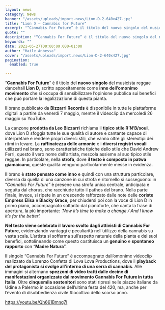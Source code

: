 ```yaml
---
layout: news
category: News
banner: "/assets/uploads/import.news/Lion-D-2-640x427.jpg"
title: "Lion D – Cannabis for Future"
excerpt: "“Cannabis For Future” è il titolo del nuovo singolo del musicista reggae dancehall Lion D, scritto appositamente come inno dell’omonimo movimento che si occupa di sensibilizzare l’opinione pubblica sui benefici che può portare la legalizzazione di questa pianta. Il brano pubblicato da Bizzarri Records è disponibile in tutte le piattaforme digitali a partire da venerdì 7 maggio, mentre il videoclip da mercoledì 26 maggio [&hellip"
quote: ""
description: "“Cannabis For Future” è il titolo del nuovo singolo del musicista reggae dancehall Lion D, scritto appositamente come inno dell’omonimo movimento che si occupa di sensibilizzare l’opinione pubblica sui benefici che può portare la legalizzazione di questa pianta. Il brano pubblicato da Bizzarri Records è disponibile in tutte le piattaforme digitali a partire da venerdì 7 maggio, mentre il videoclip da mercoledì 26 maggio [&hellip"
keywords: ""
date: 2021-05-27T00:00:00.000+01:00
author: "Haile Anbessa"
cover: "/assets/uploads/import.news/Lion-D-2-640x427.jpg"
pagination:
  enabled: true

---
```


“**Cannabis For Future**” è il titolo del **nuovo** **singolo** del musicista reggae dancehall **Lion D**, scritto appositamente come **inno dell’omonimo movimento** che si occupa di sensibilizzare l’opinione pubblica sui benefici che può portare la legalizzazione di questa pianta.

Il brano pubblicato da **Bizzarri Records** è disponibile in tutte le piattaforme digitali a partire da venerdì 7 maggio, mentre il videoclip da mercoledì 26 maggio su YouTube.

La canzone **prodotta da Leo Bizzarri** richiama il **tipico stile R’N’B/soul**, dove Lion D sfoggia tutte le sue qualità di autore e cantante capace di interpretare e rendere propri diversi stili, che vanno oltre gli stereotipi dei ritmi in levare. La **raffinatezza delle armonie** e i **diversi registri vocali** utilizzati nel brano, sono caratteristiche tipiche dello stile che David Andrew Ferri, questo il vero nome dell’artista, mescola assieme al suo tipico stile reggae. In particolare, nella **strofa**, dove **il testo è composto in patwa giamaicano**, queste qualità vengono particolarmente messe in evidenza.

Il brano è **stato pensato come inno** e quindi con una struttura particolare, diversa da quella di una canzone in cui strofa e ritornello si susseguono: in “_Cannabis For Future”_ è presene una strofa unica centrale, anticipata e seguita dal chorus, che racchiude tutto il pathos del brano. Nella parte finale, invece, si ripete in un crescendo rafforzato dalle note delle **coriste Empress** **Elisa** e **Blacky** **Grace**, per chiudersi poi con la voce di Lion D in primo piano, accompagnato soltanto dal pianoforte, che canta la frase di apertura, la più importante: _‘Now it’s time to make a change / And I know it’s for the better’._ 

**Nel testo viene celebrato il lavoro svolto dagli attivisti di Cannabis For Future**, evidenziando vantaggi e peculiarità nell’utilizzo della cannabis su vasta scala. L’artista si sofferma sull’aspetto naturale della pianta e dei suoi benefici, sottolineando come questo costituisca un **genuino** e **spontaneo** **rapporto** con “**Madre Natura**”.

Il singolo “Cannabis For Future” è accompagnato dall’omonimo videoclip realizzato da Lorenzo Confetta di Lova Lova Productions, dove il **playback del protagonista si svolge all’interno di una serra di cannabis**. Alle immagini si alternano **spezzoni di video tratti dalle decine di manifestazioni organizzate dal movimento Cannabis For Future in tutta Italia**. Oltre **cinquemila** **sostenitori** sono stati ripresi nelle piazze italiane da Udine a Palermo in occasione dell’ultima festa del 420, ma, anche per l’evento di disobbedienza civile #Iocoltivo dello scorso anno.

https://youtu.be/Qh661Bmng7I